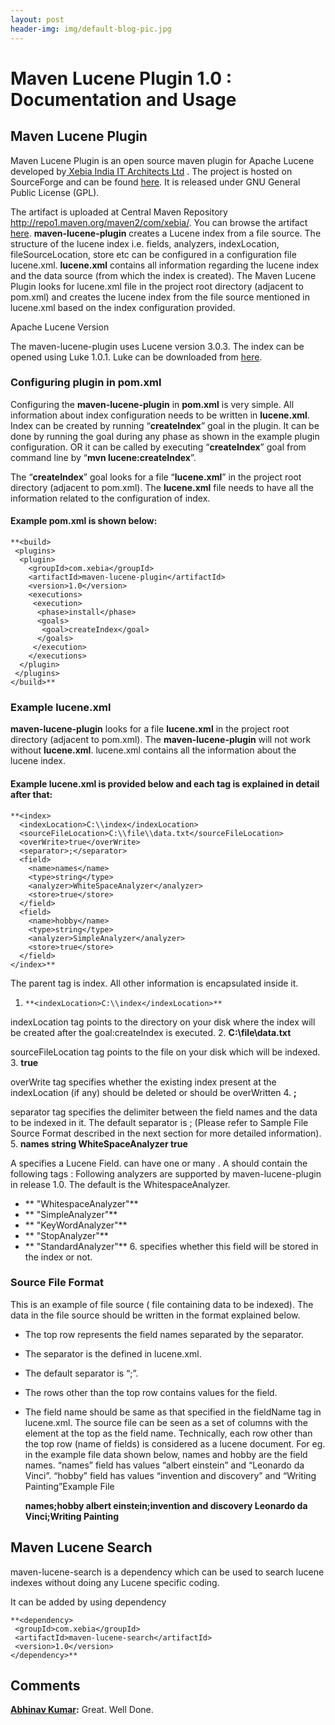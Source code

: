 ```yaml
---
layout: post
header-img: img/default-blog-pic.jpg
---
```


<!--Maven Lucene Plugin is an open source maven plugin for Apache Lucene developed by Paritosh Ranjan of  Xebia India IT Architects Ltd . The project is hosted on SourceForge and can be found here. It is released under GNU General Public License (GPL).

-->

# Maven Lucene Plugin 1.0 : Documentation and Usage

## **Maven Lucene Plugin**

Maven Lucene Plugin is an open source maven plugin for Apache Lucene developed by[ Xebia India IT Architects Ltd](http://www.xebiaindia.com/) . The project is hosted on SourceForge and can be found [here](https://sourceforge.net/projects/lucene-plugin/). It is released under GNU General Public License (GPL).

The artifact is uploaded at Central Maven Repository <http://repo1.maven.org/maven2/com/xebia/>. You can browse the artifact [here](https://oss.sonatype.org/index.html#nexus-search;quick~maven-lucene-plugin). **maven-lucene-plugin** creates a Lucene index from a file source. The structure of the lucene index i.e. fields, analyzers, indexLocation, fileSourceLocation, store etc can be configured in a configuration file lucene.xml. **lucene.xml** contains all information regarding the lucene index and the data source (from which the index is created). The Maven Lucene Plugin looks for lucene.xml file in the project root directory (adjacent to pom.xml) and creates the lucene index from the file source mentioned in lucene.xml based on the index configuration provided.

Apache Lucene Version

The maven-lucene-plugin uses Lucene version 3.0.3. The index can be opened using Luke 1.0.1. Luke can be downloaded from [here](http://luke.googlecode.com/files/lukeall-1.0.1.jar).

### **Configuring plugin in pom.xml**

Configuring the **maven-lucene-plugin** in **pom.xml** is very simple. All information about index configuration needs to be written in **lucene.xml**. Index can be created by running “**createIndex**” goal in the plugin. It can be done by running the goal during any phase as shown in the example plugin configuration. OR it can be called by executing “**createIndex**” goal from command line by “**mvn lucene:createIndex**”.

The “**createIndex**” goal looks for a file “**lucene.xml**” in the project root directory (adjacent to pom.xml). The **lucene.xml** file needs to have all the information related to the configuration of index. 

#### Example pom.xml is shown below:
    
    
    **<build>
     <plugins>
      <plugin>
        <groupId>com.xebia</groupId>
        <artifactId>maven-lucene-plugin</artifactId>
        <version>1.0</version>
        <executions>
         <execution>
          <phase>install</phase>
          <goals>
           <goal>createIndex</goal>
          </goals>
         </execution>
        </executions>
      </plugin>
     </plugins>
    </build>**

### Example lucene.xml

**maven-lucene-plugin** looks for a file **lucene.xml** in the project root directory (adjacent to pom.xml). The **maven-lucene-plugin** will not work without **lucene.xml**. lucene.xml contains all the information about the lucene index.

#### Example lucene.xml is provided below and each tag is explained in detail after that:
    
    
    **<index>
      <indexLocation>C:\\index</indexLocation>
      <sourceFileLocation>C:\\file\\data.txt</sourceFileLocation>
      <overWrite>true</overWrite>
      <separator>;</separator>
      <field>
        <name>names</name>
        <type>string</type>
        <analyzer>WhiteSpaceAnalyzer</analyzer>
        <store>true</store>
      </field>
      <field>
        <name>hobby</name>
        <type>string</type>
        <analyzer>SimpleAnalyzer</analyzer>
        <store>true</store>
      </field>
    </index>**

The parent tag is index. All other information is encapsulated inside it. 

  1.     **<indexLocation>C:\\index</indexLocation>**

indexLocation tag points to the directory on your disk where the index will be created after the goal:createIndex is executed.
  2.     **<sourceFileLocation>C:\\file\\data.txt</sourceFileLocation>**

sourceFileLocation tag points to the file on your disk which will be indexed.
  3.     **<overWrite>true</overWrite>**

overWrite tag specifies whether the existing index present at the indexLocation (if any) should be deleted or should be overWritten
  4.     **<separator>;</separator>**

separator tag specifies the delimiter between the field names and the data to be indexed in it. The default separator is ; (Please refer to Sample File Source Format described in the next section for more detailed information).
  5.     **<field>
     <name>names</name>
     <type>string</type>
     <analyzer>WhiteSpaceAnalyzer</analyzer>
     <store>true</store>
    </field>**

A <field> specifies a Lucene Field. <index/> can have one or many <field/>. A <field> should contain the following tags : Following analyzers are supported by maven-lucene-plugin in release 1.0. The default is the WhitespaceAnalyzer. 
  * ** "WhitespaceAnalyzer"**
  * ** "SimpleAnalyzer"**
  * ** "KeyWordAnalyzer"**
  * ** "StopAnalyzer"**
  * ** "StandardAnalyzer"**
6\. <store> specifies whether this field will be stored in the index or not. 

### Source File Format

This is an example of file source ( file containing data to be indexed). The data in the file source should be written in the format explained below. 

  * The top row represents the field names separated by the separator.
  * The separator is the defined in lucene.xml.
  * The default separator is “;”.
  * The rows other than the top row contains values for the field.
  * The field name should be same as that specified in the <field><name>fieldName</name></field> tag in lucene.xml.
The source file can be seen as a set of columns with the element at the top as the field name. Technically, each row other than the top row (name of fields) is considered as a lucene document. For eg. in the example file data shown below, names and hobby are the field names.  “names” field has values “albert einstein” and “Leonardo da Vinci”. “hobby” field has values “invention and discovery” and “Writing Painting”Example File 
    
    
    **names;hobby
    albert einstein;invention and discovery
    Leonardo da Vinci;Writing Painting**

## Maven Lucene Search

maven-lucene-search is a dependency which can be used to search lucene indexes without doing any Lucene specific coding.

It can be added by using dependency 
    
    
    **<dependency>
     <groupId>com.xebia</groupId>
     <artifactId>maven-lucene-search</artifactId>
     <version>1.0</version>
    </dependency>**

## Comments

**[Abhinav Kumar](#5327 "2011-03-01 08:02:11"):** Great. Well Done.

